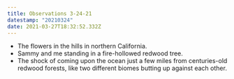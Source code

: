 ```yaml
---
title: Observations 3-24-21
datestamp: "20210324"
date: 2021-03-27T18:32:52.332Z
---
```

- The flowers in the hills in northern California.
- Sammy and me standing in a fire-hollowed redwood tree.
- The shock of coming upon the ocean just a few miles from centuries-old redwood forests, like two different biomes butting up against each other.